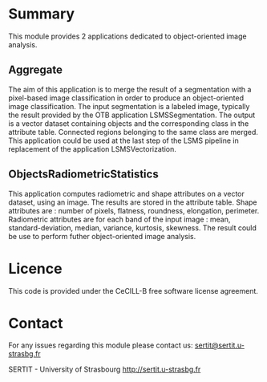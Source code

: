 Summary
=======

This module provides 2 applications dedicated to object-oriented image analysis.

Aggregate
---------

The aim of this application is to merge the result of a segmentation with a pixel-based image classification in order to produce an object-oriented image classification. The input segmentation is a labeled image, typically the result provided by the OTB application LSMSSegmentation. The output is a vector dataset containing objects and the corresponding class in the attribute table. Connected regions belonging to the same class are merged. This application could be used at the last step of the LSMS pipeline in replacement of the application LSMSVectorization.

ObjectsRadiometricStatistics
----------------------------
This application computes radiometric and shape attributes on a vector dataset, using an image. The results are stored in the attribute table. Shape attributes are : number of pixels, flatness, roundness, elongation, perimeter. Radiometric attributes are for each band of the input image : mean, standard-deviation, median, variance, kurtosis, skewness. The result could be use to perform futher object-oriented image analysis.

Licence
=======

This code is provided under the CeCILL-B free software license agreement.

Contact
=======

For any issues regarding this module please contact us:
sertit@sertit.u-strasbg.fr

SERTIT - University of Strasbourg
http://sertit.u-strasbg.fr
